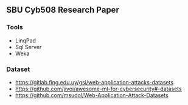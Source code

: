 ## SBU Cyb508 Research Paper

### Tools
- LinqPad
- Sql Server
- Weka
  
### Dataset
- https://gitlab.fing.edu.uy/gsi/web-application-attacks-datasets
- https://github.com/jivoi/awesome-ml-for-cybersecurity#-datasets
- https://github.com/msudol/Web-Application-Attack-Datasets
  
  
